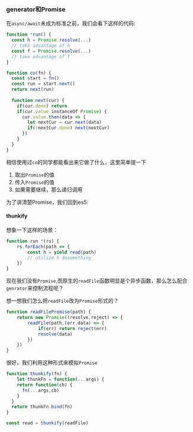 ### generator和Promise

在`async/await`未成为标准之前，我们会看下这样的代码:

```javascript
function *run() {
  const h = Promise.resolve(...)
  // take advantage of h
  const f = Promise.resolve(...)
  // take advantage of f
}

function co(fn) {
  const start = fn()
  const run = start.next()
  return next(run)
  
  function next(cur) {
    if(cur.done) return
    if(cur.value instanceOf Promise) {
      cur.value.then(data => {
      	let nextCur = cur.next(data)  
        if(!nextCur.done) next(nextCur)
      })
    }
  }
}
```

相信使用过`co`的同学都能看出来它做了什么，这里简单提一下

1. 取出`Promise`的值
2. 传入`Promise`的值
3. 如果需要继续，那么递归调用



为了讲清楚Promise，我们回到es5:

#### thunkify

想象一下这样的场景：

```javascript
function run *(rs) {
	rs.forEach(path => {
		const h = yield read(path)
		// utilize h dosomething
	})
}

```

现在我们没有`Promise`,而原生的`readFile`函数明显是个异步函数，那么怎么配合`genrator`来控制流程呢？

想一想我们怎么把`readFile`改为`Promise`形式的？

```javascript
function readFilePromise(path) {
	return new Promise((resolve,reject) => {
		readFile(path,(err,data) => {
			if(err) return reject(err)
			resolve(data)
		})
	})
}
```

很好，我们利用这种形式来模拟`Promise`

```javascript
function thunkify(fn) {
	let thunkFn = function(...args) {
    return function(cb) {
      fn(...args,cb)
    }
  }
  return thunkFn.bind(fn)
}

const read = thunkify(readFile)
```



